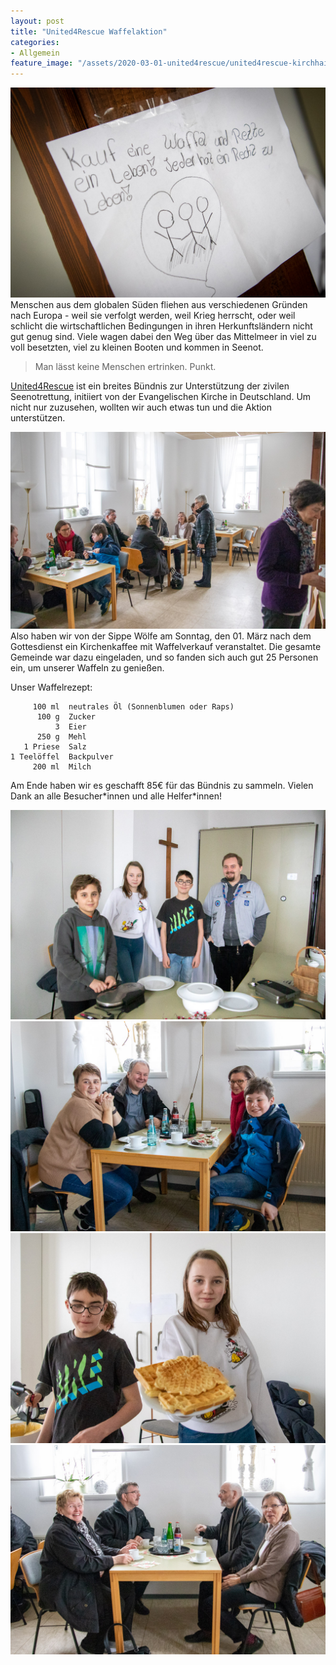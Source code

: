 ```yaml
---
layout: post
title: "United4Rescue Waffelaktion"
categories:
- Allgemein
feature_image: "/assets/2020-03-01-united4rescue/united4rescue-kirchhain-5.jpg"
---
```


[![Zufriedene Gäste in der alten Rektoratsschule](/assets/2020-03-01-united4rescue/united4rescue-kirchhain-7.jpg#half#right)](/assets/2020-03-01-united4rescue/united4rescue-kirchhain-7.jpg)Menschen aus dem globalen Süden fliehen aus verschiedenen Gründen nach Europa - weil sie verfolgt werden, weil Krieg herrscht, oder weil schlicht die wirtschaftlichen Bedingungen in ihren Herkunftsländern nicht gut genug sind. Viele wagen dabei den Weg über das Mittelmeer in viel zu voll besetzten, viel zu kleinen Booten und kommen in Seenot.

> Man lässt keine Menschen ertrinken. Punkt.

[United4Rescue](https://www.united4rescue.com) ist ein breites Bündnis zur Unterstützung der zivilen Seenotrettung, initiiert von der Evangelischen Kirche in Deutschland. Um nicht nur zuzusehen, wollten wir auch etwas tun und die Aktion unterstützen.


[![Zufriedene Gäste in der alten Rektoratsschule](/assets/2020-03-01-united4rescue/united4rescue-kirchhain-1.jpg#half#left)](/assets/2020-03-01-united4rescue/united4rescue-kirchhain-1.jpg) Also haben wir von der Sippe Wölfe am Sonntag, den 01. März  nach dem Gottesdienst ein Kirchenkaffee mit Waffelverkauf veranstaltet. Die gesamte Gemeinde war dazu eingeladen, und so fanden sich auch gut 25 Personen ein, um unserer Waffeln zu genießen. 

Unser Waffelrezept:

```
     100 ml  neutrales Öl (Sonnenblumen oder Raps)
      100 g  Zucker
          3  Eier
      250 g  Mehl
   1 Priese  Salz
1 Teelöffel  Backpulver
     200 ml  Milch
```

Am Ende haben wir es geschafft 85€ für das Bündnis zu sammeln. Vielen Dank an alle Besucher\*innen und alle Helfer\*innen!

[![Zufriedene Gäste in der alten Rektoratsschule](/assets/2020-03-01-united4rescue/united4rescue-kirchhain-2.jpg#half)](/assets/2020-03-01-united4rescue/united4rescue-kirchhain-2.jpg)[![Zufriedene Gäste in der alten Rektoratsschule](/assets/2020-03-01-united4rescue/united4rescue-kirchhain-3.jpg#half)](/assets/2020-03-01-united4rescue/united4rescue-kirchhain-3.jpg)[![Zufriedene Gäste in der alten Rektoratsschule](/assets/2020-03-01-united4rescue/united4rescue-kirchhain-4.jpg#half)](/assets/2020-03-01-united4rescue/united4rescue-kirchhain-4.jpg)[![Zufriedene Gäste in der alten Rektoratsschule](/assets/2020-03-01-united4rescue/united4rescue-kirchhain-6.jpg#half)](/assets/2020-03-01-united4rescue/united4rescue-kirchhain-6.jpg)